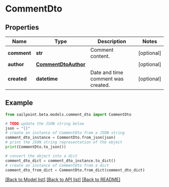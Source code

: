 # CommentDto


## Properties

Name | Type | Description | Notes
------------ | ------------- | ------------- | -------------
**comment** | **str** | Comment content. | [optional] 
**author** | [**CommentDtoAuthor**](CommentDtoAuthor.md) |  | [optional] 
**created** | **datetime** | Date and time comment was created. | [optional] 

## Example

```python
from sailpoint.beta.models.comment_dto import CommentDto

# TODO update the JSON string below
json = "{}"
# create an instance of CommentDto from a JSON string
comment_dto_instance = CommentDto.from_json(json)
# print the JSON string representation of the object
print(CommentDto.to_json())

# convert the object into a dict
comment_dto_dict = comment_dto_instance.to_dict()
# create an instance of CommentDto from a dict
comment_dto_from_dict = CommentDto.from_dict(comment_dto_dict)
```
[[Back to Model list]](../README.md#documentation-for-models) [[Back to API list]](../README.md#documentation-for-api-endpoints) [[Back to README]](../README.md)



